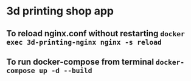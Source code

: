 # 3d printing shop app

## To reload nginx.conf without restarting ```docker exec 3d-printing-nginx nginx -s reload```
## To run docker-compose from terminal ```docker-compose up -d --build```